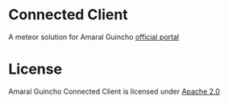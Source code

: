 # Connected Client
A meteor solution for Amaral Guincho [official portal](http://github.com/amaralguincho/webportal)

# License
 Amaral Guincho Connected Client is licensed under [Apache 2.0](LICENSE)
